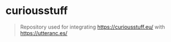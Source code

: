 # curiousstuff

> Repository used for integrating https://curiousstuff.eu/ with https://utteranc.es/
